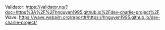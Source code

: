 Validator: https://validator.nu/?doc=https%3A%2F%2Fhnguyen1995.github.io%2Fdev-charlie-project%2F
Wave: https://wave.webaim.org/report#/https://hnguyen1995.github.io/dev-charlie-project/
